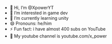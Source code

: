 - 👋 Hi, I’m @XpowerYT
- 👀 I’m interested in game dev
- 🌱 I’m currently learning unity
- 😄 Pronouns: he/him
- ⚡ Fun fact: i have almost 400 subs on YouTube
- 🔭 My youtube channel is youtube.com/x_power
<!---
XpowerYT/XpowerYT is a ✨ special ✨ repository because its `README.md` (this file) appears on your GitHub profile.
You can click the Preview link to take a look at your changes.
--->
